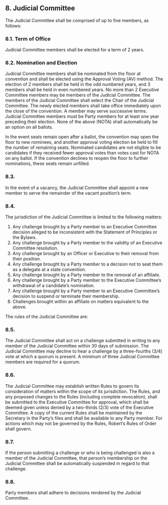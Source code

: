 ## 8. Judicial Committee
The Judicial Committee shall be comprised of up to five members, as follows:

### 8.1. Term of Office
Judicial Committee members shall be elected for a term of 2 years.

### 8.2. Nomination and Election
Judicial Committee members shall be nominated from the floor at convention and shall be elected using the Approval Voting (AV) method. The election of 2 members shall be held in the odd numbered years, and 3 members shall be held in even numbered years. No more than 2 Executive Committee members may be members of the Judicial Committee. The members of the Judicial Committee shall select the Chair of the Judicial Committee. The newly elected members shall take office immediately upon the close of the convention. A member may serve successive terms. Judicial Committee members must be Party members for at least one year preceding their election. None of the above (NOTA) shall automatically be an option on all ballots.

In the event seats remain open after a ballot, the convention may open the floor to new nominees, and another approval voting election be held to fill the number of remaining seats. Nominated candidates are not eligible to be candidates if they received fewer approval votes than votes cast for NOTA on any ballot. If the convention declines to reopen the floor to further nominations, these seats remain unfilled.

### 8.3. 
In the event of a vacancy, the Judicial Committee shall appoint a new member to serve the remainder of the vacant position’s term.

### 8.4. 
The jurisdiction of the Judicial Committee is limited to the following matters:

1. Any challenge brought by a Party member to an Executive Committee decision alleged to be inconsistent with the Statement of Principles or the Bylaws.
2. Any challenge brought by a Party member to the validity of an Executive Committee resolution.
3. Any challenge brought by an Officer or Executive to their removal from their position.
4. Any challenge brought by a Party member to a decision not to seat them as a delegate at a state convention.
5. Any challenge brought by a Party member to the removal of an affiliate.
6. Any challenge brought by a Party member to the Executive Committee’s withdrawal of a candidate’s nomination.
7. Any challenge brought by a Party member to an Executive Committee’s decision to suspend or terminate their membership.
8. Challenges brought within an affiliate on matters equivalent to the above. 

The rules of the Judicial Committee are:

### 8.5. 
The Judicial Committee shall act on a challenge submitted in writing to any member of the Judicial Committee within 30 days of submission. The Judicial Committee may decline to hear a challenge by a three-fourths (3/4) vote at which a quorum is present. A minimum of three Judicial Committee members are required for a quorum.

### 8.6. 
The Judicial Committee may establish written Rules to govern its consideration of matters within the scope of its jurisdiction. The Rules, and any proposed changes to the Rules (including complete revocation), shall be submitted to the Executive Committee for approval, which shall be deemed given unless denied by a two-thirds (2/3) vote of the Executive Committee. A copy of the current Rules shall be maintained by the Secretary in the Party’s files and shall be available to any Party member. For actions which may not be governed by the Rules, Robert’s Rules of Order shall govern.

### 8.7. 
If the person submitting a challenge or who is being challenged is also a member of the Judicial Committee, that person’s membership on the Judicial Committee shall be automatically suspended in regard to that challenge.

### 8.8. 
Party members shall adhere to decisions rendered by the Judicial Committee.
